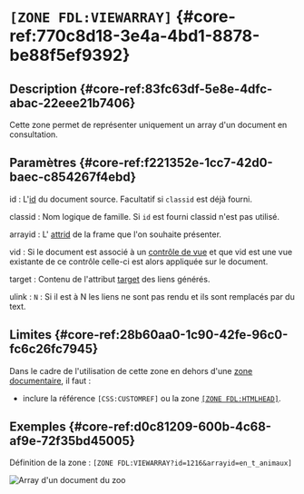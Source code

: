 # `[ZONE FDL:VIEWARRAY]` {#core-ref:770c8d18-3e4a-4bd1-8878-be88f5ef9392}

## Description  {#core-ref:83fc63df-5e8e-4dfc-abac-22eee21b7406}

Cette zone permet de représenter uniquement un array d'un document en 
consultation.

## Paramètres {#core-ref:f221352e-1cc7-42d0-baec-c854267f4ebd}

id
:    L'[id][id_document] du document source. Facultatif si `classid` est déjà
    fourni.

classid
:   Nom logique de famille. Si `id` est fourni classid n'est pas utilisé.

arrayid
:   L' [attrid][property] de la frame que l'on souhaite présenter.

vid
:   Si le document est associé à un [contrôle de vue][cdv] et que vid est une 
    vue existante de ce contrôle celle-ci est alors appliquée sur le document.

target
:    Contenu de l'attribut [target][MDNtarget] des liens générés.

ulink
:    `N` : Si il est à N les liens ne sont pas rendu et ils sont remplacés par du
    text.


## Limites {#core-ref:28b60aa0-1c90-42fe-96c0-fc6c26fc7945}

Dans le cadre de l'utilisation de cette zone en dehors d'une 
[zone documentaire][zoneDocumentaire], il faut :

* inclure la référence `[CSS:CUSTOMREF]` ou la zone [`[ZONE FDL:HTMLHEAD]`][head].

## Exemples {#core-ref:d0c81209-600b-4c68-af9e-72f35bd45005}

Définition de la zone : `[ZONE FDL:VIEWARRAY?id=1216&arrayid=en_t_animaux]`

![ Array d'un document du zoo ](images/zones_actions/zone_fdl_view_array.png)

<!-- link -->

[id_document]:      #core-ref:9aa8edfa-2f2a-11e2-aaec-838a12b40353 "Propriété ID"
[property]:         #core-ref:bc3fad86-33cc-11e2-9a69-1bbd9c32b0f2
[MDNtarget]:        https://developer.mozilla.org/en-US/docs/Web/HTML/Element/a "Descriptif de la balise a"
[head]:             #core-ref:12d0c18a-bde3-4488-ab02-a4135d0f51c7
[cdv]:              #core-ref:017f061a-7c12-42f8-aa9b-276cf706e7e0
[zoneDocumentaire]:     #core-ref:49b96dc9-64e9-4f5a-a167-396282625c1e
